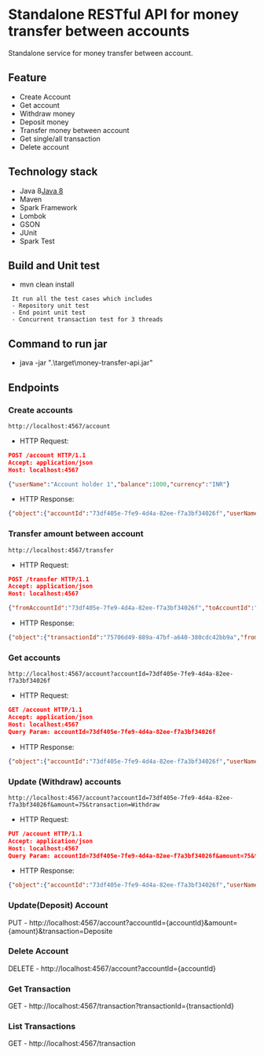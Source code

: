 # Standalone RESTful API for money transfer between accounts
Standalone service for money transfer between account.

## Feature
- Create Account
- Get account
- Withdraw money
- Deposit money
- Transfer money between account
- Get single/all transaction
- Delete account

## Technology stack
- Java 8[Java 8](https://www.oracle.com/technetwork/java/javase/overview/java8-2100321.html)
- Maven
- Spark Framework
- Lombok
- GSON
- JUnit
- Spark Test

## Build and Unit test
- mvn clean install
 ```
  It run all the test cases which includes
  - Repository unit test
  - End point unit test
  - Concurrent transaction test for 3 threads
```
## Command to run jar
- java -jar ".\target\money-transfer-api.jar"

## Endpoints
### Create accounts

```
http://localhost:4567/account
```

* HTTP Request:
```json
POST /account HTTP/1.1
Accept: application/json
Host: localhost:4567

{"userName":"Account holder 1","balance":1000,"currency":"INR"}

```

* HTTP Response:
```json
{"object":{"accountId":"73df405e-7fe9-4d4a-82ee-f7a3bf34026f","userName":"Account holder 1","balance":1000,"currency":"INR","createdAt":{"date":{"year":2019,"month":6,"day":8},"time":{"hour":13,"minute":24,"second":0,"nano":584000000}},"updatedAt":{"date":{"year":2019,"month":6,"day":8},"time":{"hour":13,"minute":24,"second":0,"nano":584000000}},"lock":{"sync":{"state":0}}},"Status":201}
```

### Transfer amount between account

```
http://localhost:4567/transfer
```

* HTTP Request:
```json
POST /transfer HTTP/1.1
Accept: application/json
Host: localhost:4567

{"fromAccountId":"73df405e-7fe9-4d4a-82ee-f7a3bf34026f","toAccountId":"9dada52d-23f6-495c-b60f-a0921aa9943f","amount":"500"}
```

* HTTP Response:
```json
{"object":{"transactionId":"75706d49-889a-47bf-a640-380cdc42bb9a","fromAccountId":"73df405e-7fe9-4d4a-82ee-f7a3bf34026f","toAccountId":"9dada52d-23f6-495c-b60f-a0921aa9943f","amount":500,"createdAt":{"date":{"year":2019,"month":6,"day":8},"time":{"hour":13,"minute":45,"second":41,"nano":906000000}},"inProcess":{"value":0}},"Status":201}
```
### Get accounts

```
http://localhost:4567/account?accountId=73df405e-7fe9-4d4a-82ee-f7a3bf34026f
```

* HTTP Request:
```json
GET /account HTTP/1.1
Accept: application/json
Host: localhost:4567
Query Param: accountId=73df405e-7fe9-4d4a-82ee-f7a3bf34026f
```

* HTTP Response:
```json
{"object":{"accountId":"73df405e-7fe9-4d4a-82ee-f7a3bf34026f","userName":"Account holder 1","balance":500,"currency":"INR","createdAt":{"date":{"year":2019,"month":6,"day":8},"time":{"hour":13,"minute":24,"second":0,"nano":584000000}},"updatedAt":{"date":{"year":2019,"month":6,"day":8},"time":{"hour":13,"minute":45,"second":41,"nano":906000000}},"lock":{"sync":{"state":0}}},"Status":200}
```

### Update (Withdraw) accounts

```
http://localhost:4567/account?accountId=73df405e-7fe9-4d4a-82ee-f7a3bf34026f&amount=75&transaction=Withdraw
```

* HTTP Request:
```json
PUT /account HTTP/1.1
Accept: application/json
Host: localhost:4567
Query Param: accountId=73df405e-7fe9-4d4a-82ee-f7a3bf34026f&amount=75&transaction=Withdraw
```

* HTTP Response:
```json
{"object":{"accountId":"73df405e-7fe9-4d4a-82ee-f7a3bf34026f","userName":"Account holder 1","balance":425,"currency":"INR","createdAt":{"date":{"year":2019,"month":6,"day":8},"time":{"hour":13,"minute":24,"second":0,"nano":584000000}},"updatedAt":{"date":{"year":2019,"month":6,"day":8},"time":{"hour":13,"minute":52,"second":8,"nano":885000000}},"lock":{"sync":{"state":0}}},"Status":201}
```

### Update(Deposit) Account
PUT - http://localhost:4567/account?accountId={accountId}&amount={amount}&transaction=Deposite

### Delete Account
DELETE - http://localhost:4567/account?accountId={accountId}

### Get Transaction
GET - http://localhost:4567/transaction?transactionId={transactionId}

### List Transactions
GET - http://localhost:4567/transaction
